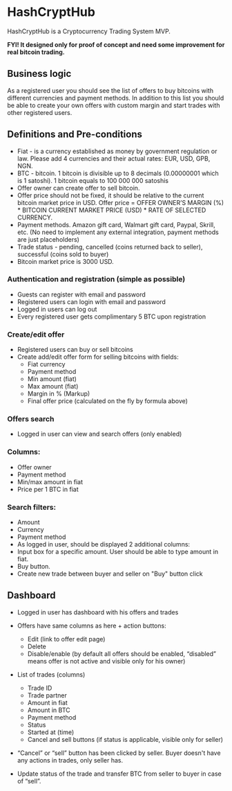 # HashCryptHub
HashCryptHub is a Cryptocurrency Trading System MVP.

**FYI! It designed only for proof of concept and need some improvement for real bitcoin trading.**

## Business logic 

As a registered user you should see the list of offers to buy bitcoins with different currencies and payment methods. In addition to this list you should be able to create your own offers with custom margin and start trades with other registered users. 
## Definitions and Pre-conditions 

* Fiat - is a currency established as money by government regulation or law. Please add 4 currencies and their actual rates: EUR, USD, GPB, NGN. 
* BTC - bitcoin. 1 bitcoin is divisible up to 8 decimals (0.00000001 which is 1 satoshi). 1 bitcoin equals to 100 000 000 satoshis 
* Offer owner can create offer to sell bitcoin. 
* Offer price should not be fixed, it should be relative to the current bitcoin market price in USD. Offer price = OFFER OWNER’S MARGIN (%) * BITCOIN CURRENT MARKET PRICE (USD) * RATE OF SELECTED CURRENCY. 
* Payment methods. Amazon gift card, Walmart gift card, Paypal, Skrill, etc. (No need to implement any external integration, payment methods are just placeholders) 
* Trade status - pending, cancelled (coins returned back to seller), successful (coins sold to buyer) 
* Bitcoin market price is 3000 USD. 

### Authentication and registration (simple as possible) 
* Guests can register with email and password 
* Registered users can login with email and password 
* Logged in users can log out 
* Every registered user gets complimentary 5 BTC upon registration 

### Create/edit offer 
* Registered users can buy or sell bitcoins 
* Create add/edit offer form for selling bitcoins with fields: 
	* Fiat currency 
	* Payment method 
	* Min amount (fiat) 
	* Max amount (fiat) 
	* Margin in % (Markup) 
	* Final offer price (calculated on the fly by formula above) 

### Offers search

* Logged in user can view and search offers (only enabled) 

### Columns: 
* Offer owner 
* Payment method 
* Min/max amount in fiat 
* Price per 1 BTC in fiat 

### Search filters: 
* Amount 
* Currency 
* Payment method 
* As logged in user, should be displayed 2 additional columns: 
* Input box for a specific amount. User should be able to type amount in fiat. 
* Buy button. 
* Create new trade between buyer and seller on "Buy" button click 

## Dashboard 

* Logged in user has dashboard with his offers and trades 

* Offers have same columns as here + action buttons: 
	* Edit (link to offer edit page) 
	* Delete 
	* Disable/enable (by default all offers should be enabled, “disabled” means offer is not active and visible only for his owner) 

* List of trades (columns) 
	* Trade ID 
	* Trade partner 
	* Amount in fiat 
	* Amount in BTC 
	* Payment method 
	* Status 
	* Started at (time) 
	* Cancel and sell buttons (if status is applicable, visible only for seller)

* “Cancel” or “sell” button has been clicked by seller. Buyer doesn't have any actions in trades, only seller has. 
* Update status of the trade and transfer BTC from seller to buyer in case of “sell”. 
